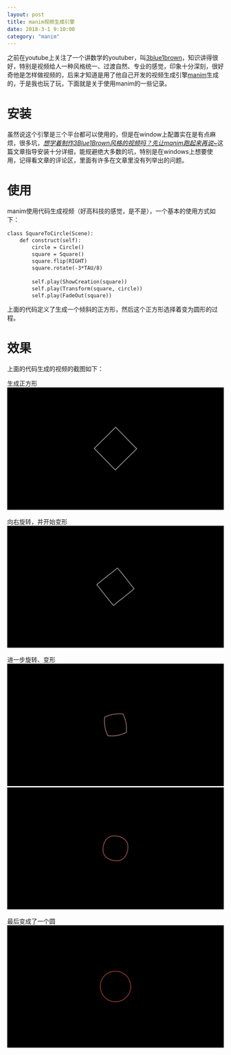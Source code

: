 ```yaml
---
layout: post
title: manim视频生成引擎
date: 2018-3-1 9:10:00
category: "manim"
---
```

之前在youtube上关注了一个讲数学的youtuber，叫[3blue1brown](http://www.3blue1brown.com)，知识讲得很好，特别是视频给人一种风格统一、过渡自然、专业的感觉，印象十分深刻，很好奇他是怎样做视频的，后来才知道是用了他自己开发的视频生成引擎[manim](https://github.com/3b1b/manim)生成的，于是我也玩了玩，下面就是关于使用manim的一些记录。

# 安装

虽然说这个引擎是三个平台都可以使用的，但是在window上配置实在是有点麻烦，很多坑，[*想学着制作3Blue1Brown风格的视频吗？先让manim跑起来再说~*](https://www.bilibili.com/read/cv17444)这篇文章指导安装十分详细，能规避绝大多数的坑，特别是在windows上想要使用，记得看文章的评论区，里面有许多在文章里没有列举出的问题。

# 使用

manim使用代码生成视频（好高科技的感觉，是不是），一个基本的使用方式如下：
```
class SquareToCircle(Scene):
    def construct(self):
        circle = Circle()
        square = Square()
        square.flip(RIGHT)
        square.rotate(-3*TAU/8)

        self.play(ShowCreation(square))
        self.play(Transform(square, circle))
        self.play(FadeOut(square))
```

上面的代码定义了生成一个倾斜的正方形，然后这个正方形选择着变为圆形的过程。

# 效果

上面的代码生成的视频的截图如下：

生成正方形
![SquareToCircle](https://raw.githubusercontent.com/longlongman/blog/gh-pages/images/manim/frame67.png)

向右旋转，并开始变形
![SquareToCircle](https://raw.githubusercontent.com/longlongman/blog/gh-pages/images/manim/frame79.png)

进一步旋转、变形
![SquareToCircle](https://raw.githubusercontent.com/longlongman/blog/gh-pages/images/manim/frame90.png)
![SquareToCircle](https://raw.githubusercontent.com/longlongman/blog/gh-pages/images/manim/frame98.png)

最后变成了一个圆
![SquareToCircle](https://raw.githubusercontent.com/longlongman/blog/gh-pages/images/manim/frame126.png)